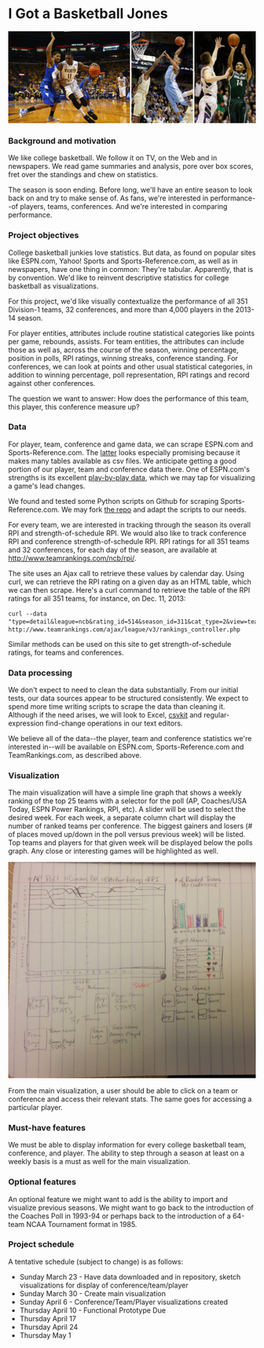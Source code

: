# I Got a Basketball Jones
![NCAA basketball](images/ncaa-bb.jpg)
### Background and motivation
We like college basketball. We follow it on TV, on the Web and in newspapers. We read game summaries and analysis, pore over box scores, fret over the standings and chew on statistics. 

The season is soon ending. Before long, we'll have an entire season to look back on and try to make sense of. As fans, we're interested in performance--of players, teams, conferences. And we're interested in comparing performance.

### Project objectives
College basketball junkies love statistics. But data, as found on popular sites like ESPN.com, Yahoo! Sports and Sports-Reference.com, as well as in newspapers, have one thing in common: They're tabular. Apparently, that is by convention. We'd like to reinvent descriptive statistics for college basketball as visualizations.

For this project, we'd like visually contextualize the performance of all 351 Division-1 teams, 32 conferences, and more than 4,000 players in the 2013-14 season. 

For player entities, attributes include routine statistical categories like points per game, rebounds, assists. For team entities, the attributes can include those as well as, across the course of the season, winning percentage, position in polls, RPI ratings, winning streaks, conference standing. For conferences, we can look at points and other usual statistical categories, in addition to winning percentage, poll representation, RPI ratings and record against other conferences.

The question we want to answer: How does the performance of this team, this player, this conference measure up?

### Data
For player, team, conference and game data, we can scrape ESPN.com and Sports-Reference.com. The [latter](http://www.sports-reference.com/cbb/schools/) looks especially promising because it makes many tables available as csv files. We anticipate getting a good portion of our player, team and conference data there. One of ESPN.com's strengths is its excellent [play-by-play data](http://espn.go.com/ncb/playbyplay?gameId=400543735), which we may tap for visualizing a game's lead changes. 

We found and tested some Python scripts on Github for scraping Sports-Reference.com. We may fork [the repo](https://github.com/yankovai/College-Basketball-Prediction) and adapt the scripts to our needs.

For every team, we are interested in tracking through the season its overall RPI and strength-of-schedule RPI. We would also like to track conference RPI and conference strength-of-schedule RPI. RPI ratings for all 351 teams and 32 conferences, for each day of the season, are available at http://www.teamrankings.com/ncb/rpi/.

The site uses an Ajax call to retrieve these values by calendar day. Using curl, we can retrieve the RPI rating on a given day as an HTML table, which we can then scrape. Here's a curl command to retrieve the table of the RPI ratings for all 351 teams, for instance, on Dec. 11, 2013:

    curl --data "type=detail&league=ncb&rating_id=514&season_id=311&cat_type=2&view=team_v2&view_type=team&table_view=team_v2&force_period_id=&is_rpi_ranking=1&date=12%2F11%2F2013" http://www.teamrankings.com/ajax/league/v3/rankings_controller.php

Similar methods can be used on this site to get strength-of-schedule ratings, for teams and conferences.

### Data processing
We don't expect to need to clean the data substantially. From our initial tests, our data sources appear to be structured consistently. We expect to spend more time writing scripts to scrape the data than cleaning it. Although if the need arises, we will look to Excel, [csvkit](http://csvkit.readthedocs.org/en/latest/) and regular-expression find-change operations in our text editors.

We believe all of the data--the player, team and conference statistics we're interested in--will be available on ESPN.com, Sports-Reference.com and TeamRankings.com, as described above. 

### Visualization
The main visualization will have a simple line graph that shows a weekly ranking of the top 25 teams with a selector for the poll (AP, Coaches/USA Today, ESPN Power Rankings, RPI, etc). A slider will be used to select the desired week. For each week, a separate column chart will display the number of ranked teams per conference. The biggest gainers and losers (# of places moved up/down in the poll versus previous week) will be listed. Top teams and players for that given week will be displayed below the polls graph. Any close or interesting games will be highlighted as well.

![Sketch](images/sketch.jpg)

From the main visualization, a user should be able to click on a team or conference and access their relevant stats. The same goes for accessing a particular player.

### Must-have features
We must be able to display information for every college basketball team, conference, and player. The ability to step through a season at least on a weekly basis is a must as well for the main visualization.

### Optional features
An optional feature we might want to add is the ability to import and visualize previous seasons. We might want to go back to the introduction of the Coaches Poll in 1993-94 or perhaps back to the introduction of a 64-team NCAA Tournament format in 1985. 

### Project schedule
A tentative schedule (subject to change) is as follows:
* Sunday March 23 - Have data downloaded and in repository, sketch visualizations for display of conference/team/player
* Sunday March 30 - Create main visualization
* Sunday April 6 - Conference/Team/Player visualizations created
* Thursday April 10 - Functional Prototype Due
* Thursday April 17
* Thursday April 24
* Thursday May 1